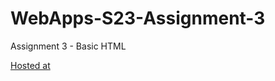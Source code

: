 # WebApps-S23-Assignment-3
Assignment 3 - Basic HTML

[Hosted at](https://44-563-web-apps-s23.github.io/44563-webapps-assignment-3-Varshakalva/)
